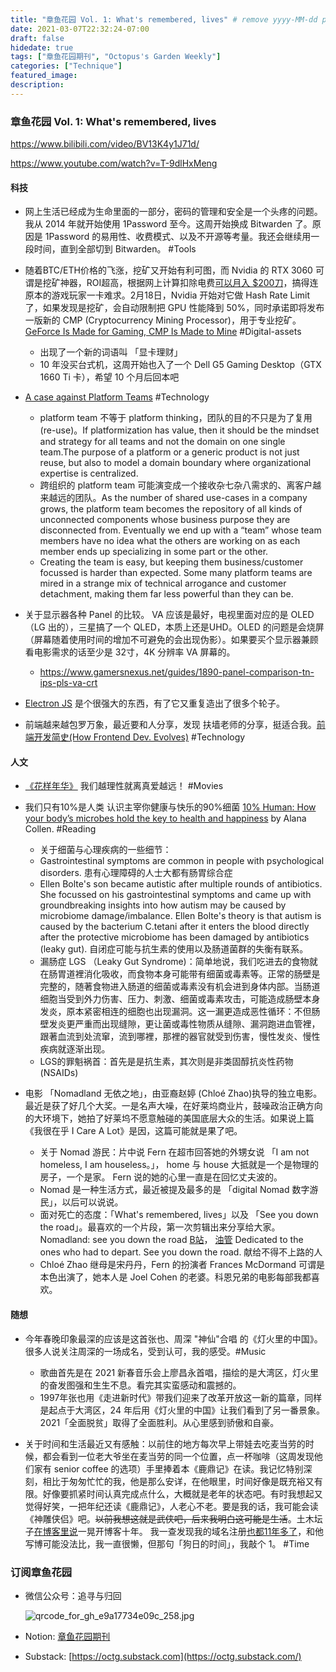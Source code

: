 ```yaml
---
title: "章鱼花园 Vol. 1: What's remembered, lives" # remove yyyy-MM-dd prefix in the filename 
date: 2021-03-07T22:32:24-07:00
draft: false
hidedate: true 
tags: ["章鱼花园期刊", "Octopus's Garden Weekly"]
categories: ["Technique"]
featured_image:
description:
---
```


### 章鱼花园 Vol. 1: What's remembered, lives


https://www.bilibili.com/video/BV13K4y1J71d/

https://www.youtube.com/watch?v=T-9dlHxMeng


#### 科技

-  网上生活已经成为生命里面的一部分，密码的管理和安全是一个头疼的问题。我从 2014 年就开始使用 1Password 至今。这周开始换成 Bitwarden 了。原因是 1Password 的易用性、收费模式、以及不开源等考量。我还会继续用一段时间，直到全部切到 Bitwarden。 #Tools 

-  随着BTC/ETH价格的飞涨，挖矿又开始有利可图，而 Nvidia 的 RTX 3060 可谓是挖矿神器，ROI超高，根据网上计算扣除电费[可以月入 $200刀](https://www.nicehash.com/profitability-calculator/nvidia-rtx-3060-ti)，搞得连原本的游戏玩家一卡难求。2月18日，Nvidia 开始对它做 Hash Rate Limit 了，如果发现是挖矿，会自动限制把 GPU 性能降到 50%，同时承诺即将发布一版新的 CMP (Cryptocurrency Mining Processor)，用于专业挖矿。[GeForce Is Made for Gaming, CMP Is Made to Mine](https://blogs.nvidia.com/blog/2021/02/18/geforce-cmp/)  #Digital-assets 
	-  出现了一个新的词语叫 「显卡理财」
	-  10 年没买台式机，这周开始也入了一个 Dell G5 Gaming Desktop（GTX 1660 Ti 卡），希望 10 个月后回本吧

- [A case against Platform Teams](https://kislayverma.com/organizations/a-case-against-platform-teams/) #Technology 
	- platform team 不等于 platform thinking，团队的目的不只是为了复用 (re-use)。If platformization has value, then it should be the mindset and strategy for all teams and not the domain on one single team.The purpose of a platform or a generic product is not just reuse, but also to model a domain boundary where organizational expertise is centralized.
	- 跨组织的 platform team 可能演变成一个接收杂七杂八需求的、离客户越来越远的团队。As the number of shared use-cases in a company grows, the platform team becomes the repository of all kinds of unconnected components whose business purpose they are disconnected from. Eventually we end up with a “team” whose team members have no idea what the others are working on as each member ends up specializing in some part or the other.
	- Creating the team is easy, but keeping them business/customer focussed is harder than expected. Some many platform teams are mired in a strange mix of technical arrogance and customer detachment, making them far less powerful than they can be. 

- 关于显示器各种 Panel 的比较。 VA 应该是最好，电视里面对应的是 OLED（LG 出的），三星搞了一个 QLED，本质上还是UHD。OLED 的问题是会烧屏（屏幕随着使用时间的增加不可避免的会出现伪影）。如果要买个显示器兼顾看电影需求的话至少是 32寸，4K 分辨率 VA 屏幕的。
	- https://www.gamersnexus.net/guides/1890-panel-comparison-tn-ips-pls-va-crt

-  [Electron JS](https://www.electronjs.org/) 是个很强大的东西，有了它又重复造出了很多个轮子。

-  前端越来越包罗万象，最近要和人分享，发现 扶墙老师的分享，挺适合我。[前端开发简史(How Frontend Dev. Evolves)](https://afoo.me/posts/2021-02-28-frontend-evolution-in-my-words.html) #Technology 

#### 人文

- [《花样年华》](https://www.youtube.com/watch?v=sy9-7F-oWjY) 我们越理性就离真爱越远！ #Movies 

- 我们只有10%是人类 认识主宰你健康与快乐的90%细菌 [10% Human: How your body’s microbes hold the key to health and happiness](https://www.amazon.in/gp/product/0007584059?ie=UTF8&tag=kislayverma-21&camp=3638&linkCode=xm2&creativeASIN=0007584059) by Alana Collen. #Reading 
	- 关于细菌与心理疾病的一些细节：
	- Gastrointestinal symptoms are common in people with psychological disorders. 患有心理障碍的人士大都有肠胃综合症
	-   Ellen Bolte's son became autistic after multiple rounds of antibiotics. She focussed on his gastrointestinal symptoms and came up with groundbreaking insights into how autism may be caused by microbiome damage/imbalance. Ellen Bolte's theory is that autism is caused by the bacterium C.tetani after it enters the blood directly after the protective microbiome has been damaged by antibiotics (leaky gut). 自闭症可能与抗生素的使用以及肠道菌群的失衡有联系。
	- 漏肠症 LGS （Leaky Gut Syndrome)：简单地说，我们吃进去的食物就在肠胃道裡消化吸收，而食物本身可能带有细菌或毒素等。正常的肠壁是完整的，随著食物进入肠道的细菌或毒素没有机会进到身体内部。当肠道细胞当受到外力伤害、压力、刺激、细菌或毒素攻击，可能造成肠壁本身发炎，原本紧密相连的细胞也出现漏洞。这一漏更造成恶性循环：不但肠壁发炎更严重而出现缝隙，更让菌或毒性物质从缝隙、漏洞跑进血管裡，跟著血流到处流窜，流到哪裡，那裡的器官就受到伤害，慢性发炎、慢性疾病就逐渐出现。
	- LGS的罪魁祸首：首先是是抗生素，其次则是非类固醇抗炎性药物 (NSAIDs)  

- 电影 「Nomadland 无依之地」，由亚裔赵婷 (Chloé Zhao)执导的独立电影。最近是获了好几个大奖。一是名声大噪，在好莱坞商业片，鼓噪政治正确方向的大环境下，她拍了好莱坞不愿意触碰的美国底层大众的生活。如果说上篇《我很在乎 I Care A Lot》是因，这篇可能就是果了吧。
	- 关于 Nomad 游民：片中说 Fern 在超市回答她的外甥女说 「I am not homeless, I am houseless。」， home 与 house 大抵就是一个是物理的房子，一个是家。 Fern 说的她的心里一直是在回忆丈夫波的。
	- Nomad 是一种生活方式，最近被提及最多的是 「digital Nomad 数字游民」，以后可以说说。
	- 面对死亡的态度：「What's remembered, lives」以及 「See you down the road」。最喜欢的一个片段，第一次剪辑出来分享给大家。 Nomadland: see you down the road [B站](https://www.bilibili.com/video/BV13K4y1J71d/)， [油管](https://www.youtube.com/watch?v=T-9dlHxMeng)  Dedicated to the ones who had to depart. See you down the road. 献给不得不上路的人
	- Chloé Zhao 继母是宋丹丹，Fern 的扮演者 Frances McDormand 可谓是本色出演了，她本人是 Joel Cohen 的老婆。科恩兄弟的电影每部我都喜欢。

#### 随想

- 今年春晚印象最深的应该是这首张也、周深 "神仙"合唱 的《灯火里的中国》。很多人说关注周深的一场成名，受到认可，我的感受。#Music 
	- 歌曲首先是在 2021 新春音乐会上廖昌永首唱，描绘的是大湾区，灯火里的奋发图强和生生不息。看完其实蛮感动和震撼的。
	- 1997年张也用《走进新时代》带我们迎来了改革开放这一新的篇章，同样是起点于大湾区，24 年后用《灯火里的中国》让我们看到了另一番景象。2021「全面脱贫」取得了全面胜利。从心里感到骄傲和自豪。

- 关于时间和生活最近又有感触：以前住的地方每次早上带娃去吃麦当劳的时候，都会看到一位老大爷坐在麦当劳的同一个位置，点一杯咖啡（这周发现他们家有 senior coffee 的选项）手里捧着本《鹿鼎记》在读。我记忆特别深刻，相比于匆匆忙忙的我，他是那么安详，在他眼里，时间好像是既充裕又有限。好像要抓紧时间认真完成点什么，大概就是老年的状态吧。有时我想起又觉得好笑，一把年纪还读《鹿鼎记》，人老心不老。要是我的话，我可能会读《神雕侠侣》吧。~~以前我想这就是武侠吧，后来我明白这可能是生活~~。土木坛子[在博客里说](https://tumutanzi.com/archives/16775)一晃开博客十年。 我一查发现我的域名注册[也都11年多了](https://whois.chinaz.com/anotherbug.com)，和他写博可能没法比，我一直很懒，但那句「狗日的时间」，我敲个 1。 #Time 


### 订阅章鱼花园

- 微信公众号：追寻与归回

    ![qrcode_for_gh_e9a17734e09c_258.jpg](/assets/images/2021/qrcode_for_gh_e9a17734e09c_258.jpg)


- Notion: [章鱼花园期刊](https://www.notion.so/9012ebf6c9f94d699484e087752f54e4)
- Substack: [https://octg.substack.com](https://octg.substack.com/)
